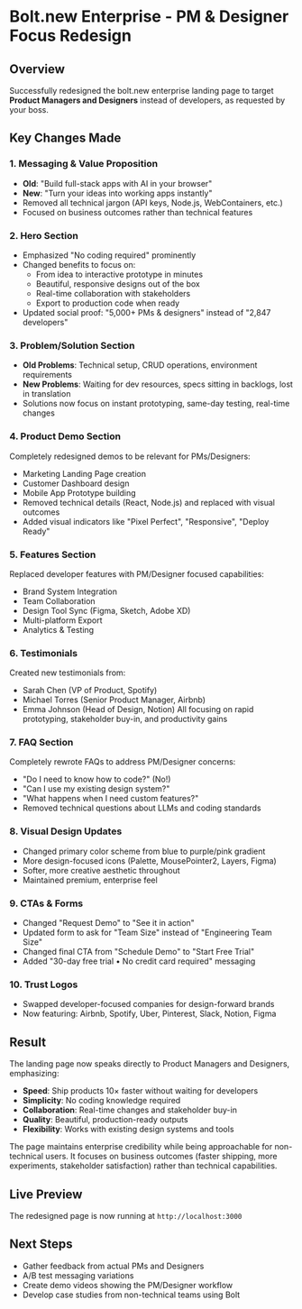 # Bolt.new Enterprise - PM & Designer Focus Redesign

## Overview
Successfully redesigned the bolt.new enterprise landing page to target **Product Managers and Designers** instead of developers, as requested by your boss.

## Key Changes Made

### 1. **Messaging & Value Proposition**
- **Old**: "Build full-stack apps with AI in your browser"
- **New**: "Turn your ideas into working apps instantly"
- Removed all technical jargon (API keys, Node.js, WebContainers, etc.)
- Focused on business outcomes rather than technical features

### 2. **Hero Section**
- Emphasized "No coding required" prominently
- Changed benefits to focus on:
  - From idea to interactive prototype in minutes
  - Beautiful, responsive designs out of the box
  - Real-time collaboration with stakeholders
  - Export to production code when ready
- Updated social proof: "5,000+ PMs & designers" instead of "2,847 developers"

### 3. **Problem/Solution Section**
- **Old Problems**: Technical setup, CRUD operations, environment requirements
- **New Problems**: Waiting for dev resources, specs sitting in backlogs, lost in translation
- Solutions now focus on instant prototyping, same-day testing, real-time changes

### 4. **Product Demo Section**
Completely redesigned demos to be relevant for PMs/Designers:
- Marketing Landing Page creation
- Customer Dashboard design
- Mobile App Prototype building
- Removed technical details (React, Node.js) and replaced with visual outcomes
- Added visual indicators like "Pixel Perfect", "Responsive", "Deploy Ready"

### 5. **Features Section**
Replaced developer features with PM/Designer focused capabilities:
- Brand System Integration
- Team Collaboration
- Design Tool Sync (Figma, Sketch, Adobe XD)
- Multi-platform Export
- Analytics & Testing

### 6. **Testimonials**
Created new testimonials from:
- Sarah Chen (VP of Product, Spotify)
- Michael Torres (Senior Product Manager, Airbnb)
- Emma Johnson (Head of Design, Notion)
All focusing on rapid prototyping, stakeholder buy-in, and productivity gains

### 7. **FAQ Section**
Completely rewrote FAQs to address PM/Designer concerns:
- "Do I need to know how to code?" (No!)
- "Can I use my existing design system?"
- "What happens when I need custom features?"
- Removed technical questions about LLMs and coding standards

### 8. **Visual Design Updates**
- Changed primary color scheme from blue to purple/pink gradient
- More design-focused icons (Palette, MousePointer2, Layers, Figma)
- Softer, more creative aesthetic throughout
- Maintained premium, enterprise feel

### 9. **CTAs & Forms**
- Changed "Request Demo" to "See it in action"
- Updated form to ask for "Team Size" instead of "Engineering Team Size"
- Changed final CTA from "Schedule Demo" to "Start Free Trial"
- Added "30-day free trial • No credit card required" messaging

### 10. **Trust Logos**
- Swapped developer-focused companies for design-forward brands
- Now featuring: Airbnb, Spotify, Uber, Pinterest, Slack, Notion, Figma

## Result
The landing page now speaks directly to Product Managers and Designers, emphasizing:
- **Speed**: Ship products 10× faster without waiting for developers
- **Simplicity**: No coding knowledge required
- **Collaboration**: Real-time changes and stakeholder buy-in
- **Quality**: Beautiful, production-ready outputs
- **Flexibility**: Works with existing design systems and tools

The page maintains enterprise credibility while being approachable for non-technical users. It focuses on business outcomes (faster shipping, more experiments, stakeholder satisfaction) rather than technical capabilities.

## Live Preview
The redesigned page is now running at `http://localhost:3000`

## Next Steps
- Gather feedback from actual PMs and Designers
- A/B test messaging variations
- Create demo videos showing the PM/Designer workflow
- Develop case studies from non-technical teams using Bolt 